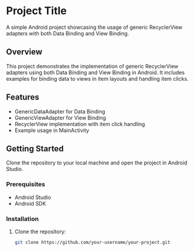 # Project Title

A simple Android project showcasing the usage of generic RecyclerView adapters with both Data Binding and View Binding.

## Overview

This project demonstrates the implementation of generic RecyclerView adapters using both Data Binding and View Binding in Android. It includes examples for binding data to views in item layouts and handling item clicks.

## Features

- GenericDataAdapter for Data Binding
- GenericViewAdapter for View Binding
- RecyclerView implementation with item click handling
- Example usage in MainActivity

## Getting Started

Clone the repository to your local machine and open the project in Android Studio.

### Prerequisites

- Android Studio
- Android SDK

### Installation

1. Clone the repository:
   ```bash
   git clone https://github.com/your-username/your-project.git
